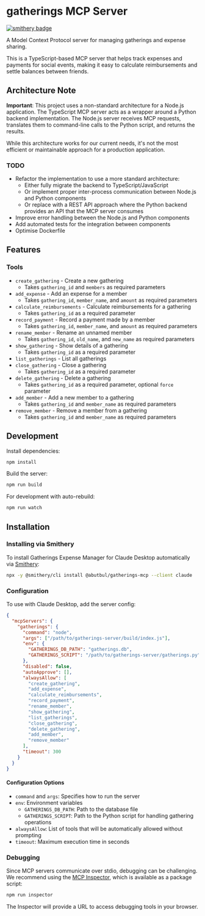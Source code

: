 # gatherings MCP Server
[![smithery badge](https://smithery.ai/badge/@abutbul/gatherings-mcp)](https://smithery.ai/server/@abutbul/gatherings-mcp)

A Model Context Protocol server for managing gatherings and expense sharing.

This is a TypeScript-based MCP server that helps track expenses and payments for social events, making it easy to calculate reimbursements and settle balances between friends.

## Architecture Note

**Important**: This project uses a non-standard architecture for a Node.js application. The TypeScript MCP server acts as a wrapper around a Python backend implementation. The Node.js server receives MCP requests, translates them to command-line calls to the Python script, and returns the results.

While this architecture works for our current needs, it's not the most efficient or maintainable approach for a production application.

### TODO
- Refactor the implementation to use a more standard architecture:
  - Either fully migrate the backend to TypeScript/JavaScript
  - Or implement proper inter-process communication between Node.js and Python components
  - Or replace with a REST API approach where the Python backend provides an API that the MCP server consumes
- Improve error handling between the Node.js and Python components
- Add automated tests for the integration between components
- Optimise Dockerfile 

## Features

### Tools
- `create_gathering` - Create a new gathering
  - Takes `gathering_id` and `members` as required parameters
- `add_expense` - Add an expense for a member
  - Takes `gathering_id`, `member_name`, and `amount` as required parameters
- `calculate_reimbursements` - Calculate reimbursements for a gathering
  - Takes `gathering_id` as a required parameter
- `record_payment` - Record a payment made by a member
  - Takes `gathering_id`, `member_name`, and `amount` as required parameters
- `rename_member` - Rename an unnamed member
  - Takes `gathering_id`, `old_name`, and `new_name` as required parameters
- `show_gathering` - Show details of a gathering
  - Takes `gathering_id` as a required parameter
- `list_gatherings` - List all gatherings
- `close_gathering` - Close a gathering
  - Takes `gathering_id` as a required parameter
- `delete_gathering` - Delete a gathering
  - Takes `gathering_id` as a required parameter, optional `force` parameter
- `add_member` - Add a new member to a gathering
  - Takes `gathering_id` and `member_name` as required parameters
- `remove_member` - Remove a member from a gathering
  - Takes `gathering_id` and `member_name` as required parameters

## Development

Install dependencies:
```bash
npm install
```

Build the server:
```bash
npm run build
```

For development with auto-rebuild:
```bash
npm run watch
```

## Installation

### Installing via Smithery

To install Gatherings Expense Manager for Claude Desktop automatically via [Smithery](https://smithery.ai/server/@abutbul/gatherings-mcp):

```bash
npx -y @smithery/cli install @abutbul/gatherings-mcp --client claude
```

### Configuration

To use with Claude Desktop, add the server config:

```json
{
  "mcpServers": {
    "gatherings": {
      "command": "node",
      "args": ["/path/to/gatherings-server/build/index.js"],
      "env": {
        "GATHERINGS_DB_PATH": "gatherings.db",
        "GATHERINGS_SCRIPT": "/path/to/gatherings-server/gatherings.py"
      },
      "disabled": false,
      "autoApprove": [],
      "alwaysAllow": [
        "create_gathering",
        "add_expense",
        "calculate_reimbursements",
        "record_payment",
        "rename_member", 
        "show_gathering",
        "list_gatherings",
        "close_gathering",
        "delete_gathering",
        "add_member",
        "remove_member"
      ],
      "timeout": 300
    }
  }
}
```

#### Configuration Options

- `command` and `args`: Specifies how to run the server
- `env`: Environment variables
  - `GATHERINGS_DB_PATH`: Path to the database file
  - `GATHERINGS_SCRIPT`: Path to the Python script for handling gathering operations
- `alwaysAllow`: List of tools that will be automatically allowed without prompting
- `timeout`: Maximum execution time in seconds

### Debugging

Since MCP servers communicate over stdio, debugging can be challenging. We recommend using the [MCP Inspector](https://github.com/modelcontextprotocol/inspector), which is available as a package script:

```bash
npm run inspector
```

The Inspector will provide a URL to access debugging tools in your browser.
